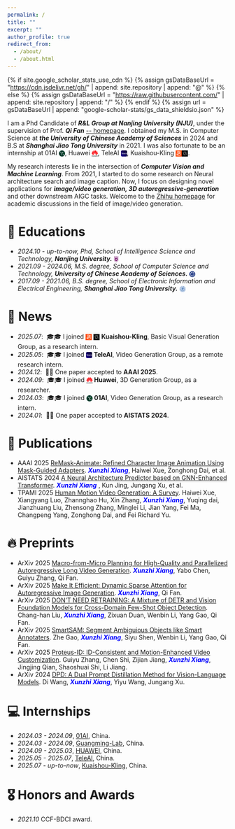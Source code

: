 ```yaml
---
permalink: /
title: ""
excerpt: ""
author_profile: true
redirect_from: 
  - /about/
  - /about.html
---
```


{% if site.google_scholar_stats_use_cdn %}
{% assign gsDataBaseUrl = "https://cdn.jsdelivr.net/gh/" | append: site.repository | append: "@" %}
{% else %}
{% assign gsDataBaseUrl = "https://raw.githubusercontent.com/" | append: site.repository | append: "/" %}
{% endif %}
{% assign url = gsDataBaseUrl | append: "google-scholar-stats/gs_data_shieldsio.json" %}

<span class='anchor' id='about-me'></span>

I am a Phd Candidate of ***R&L Group at Nanjing University (NJU)***, under the supervision of Prof. ***Qi Fan*** [-- homepage](https://fanq15.github.io/). I obtained my M.S. in Computer Science at ***the University of Chinese Academy of Sciences*** in 2024 and B.S at ***Shanghai Jiao Tong University*** in 2021. I was also fortunate to be an internship at 01AI <img src="./images/01AI.png" style="height: 1em; vertical-align: text-bottom; object-fit: contain;">, Huawei <img src="./huawei_icon.png" style="height: 1em; vertical-align: text-bottom; object-fit: contain;">, TeleAI <img src="./teleai_icon.png" style="height: 1em; vertical-align: text-bottom; object-fit: contain;">, Kuaishou-Kling <img src="./Kuaishou_icon.png" style="height: 1em; vertical-align: text-bottom; object-fit: contain;"><img src="./Kling_icon.png" style="height: 1em; vertical-align: text-bottom; object-fit: contain;">.

My research interests lie in the intersection of ***Computer Vision and Machine Learning***. From 2021, I started to do some research on Neural architecture search and image caption. Now, I focus on designing novel applications for ***image/video generation, 3D autoregressive-generation*** and other downstream AIGC tasks. Welcome to the [Zhihu homepage](https://zhuanlan.zhihu.com/p/10593629023) for academic discussions in the field of image/video generation.

# 📖 Educations
- *2024.10 - up-to-now, Phd, School of Intelligence Science and Technology,*  ***Nanjing University.*** <img src="./images/nju_1em.png" style="height: 1em; vertical-align: text-bottom; object-fit: contain;">
- *2021.09 - 2024.06, M.S.  degree, School of Computer Science and Technology,* ***University of Chinese Academy of Sciences.*** <img src="./images/ucas_1em.png" style="height: 1em; vertical-align: text-bottom; object-fit: contain;">
- *2017.09 - 2021.06, B.S.  degree, School of Electronic Information and Electrical Engineering,* ***Shanghai Jiao Tong University.*** <img src="./images/sjtu_1em.png" style="height: 1em; vertical-align: text-bottom; object-fit: contain;">

# 🎉 News
- *2025.07*: &nbsp;🎓🎓 I joined 
  <img src="./Kuaishou_icon.png" style="height: 1em; vertical-align: text-bottom; object-fit: contain;">
  <img src="./Kling_icon.png" style="height: 1em; vertical-align: text-bottom; object-fit: contain;">
  **Kuaishou-Kling**, Basic Visual Generation Group, as a research intern.
- *2025.05*: &nbsp;🎓🎓 I joined
  <img src="./teleai_icon.png" style="height: 1em; vertical-align: text-bottom; object-fit: contain;">
  **TeleAI**, Video Generation Group, as a remote research intern.
- *2024.12*: &nbsp;🎉🎉 One paper accepted to **AAAI 2025**.
- *2024.09*: &nbsp;🎓🎓 I joined
  <img src="./huawei_icon.png" style="height: 1em; vertical-align: text-bottom; object-fit: contain;">
  **Huawei**, 3D Generation Group, as a researcher.
- *2024.03*: &nbsp;🎓🎓 I joined
  <img src="./images/01AI.png" style="height: 1em; vertical-align: text-bottom; object-fit: contain;">
  **01AI**, Video Generation Group, as a research intern.
- *2024.01*: &nbsp;🎉🎉 One paper accepted to **AISTATS 2024**.

# 📝 Publications 
- <span class="paperidx">AAAI 2025</span> [ReMask-Animate: Refined Character Image Animation Using Mask-Guided Adapters](https://ojs.aaai.org/index.php/AAAI/article/view/32932). <font color=blue><strong><em>Xunzhi Xiang</em></strong></font>, Haiwei Xue, Zonghong Dai, et al. 
- <span class="paperidx">AISTATS 2024</span> [A Neural Architecture Predictor based on GNN-Enhanced Transformer](https://proceedings.mlr.press/v238/xiang24a.html). <font color=blue><strong><em>Xunzhi Xiang</em></strong></font>
, Kun Jing, Jungang Xu, et al.
- <span class="paperidx">TPAMI 2025</span> [Human Motion Video Generation: A Survey](https://xbxsxp9.github.io/). Haiwei Xue, Xiangyang Luo, Zhannghao Hu, Xin Zhang, <font color=blue><strong><em>Xunzhi Xiang</em></strong></font>, Yuqing dai, Jianzhuang Liu, Zhensong Zhang, Minglei Li, Jian Yang, Fei Ma, Changpeng Yang, Zonghong Dai, and Fei Richard Yu.
  
# 🔥 Preprints 
- <span class="paperidx">ArXiv 2025</span> [Macro-from-Micro Planning for High-Quality and Parallelized Autoregressive Long Video Generation](https://nju-xunzhixiang.github.io/Anchor-Forcing-Page/). <font color=blue><strong><em>Xunzhi Xiang</em></strong></font>, Yabo Chen, Guiyu Zhang, Qi Fan.
- <span class="paperidx">ArXiv 2025</span> [Make It Efficient: Dynamic Sparse Attention for Autoregressive Image Generation](https://arxiv.org/abs/2506.18226). <font color=blue><strong><em>Xunzhi Xiang</em></strong></font>, Qi Fan.
- <span class="paperidx">ArXiv 2025</span> [DON’T NEED RETRAINING: A Mixture of DETR and Vision Foundation Models for Cross-Domain Few-Shot Object Detection](https://xbxsxp9.github.io/). Chang-han Liu, <font color=blue><strong><em>Xunzhi Xiang</em></strong></font>, Zixuan Duan, Wenbin Li, Yang Gao, Qi Fan.
- <span class="paperidx">ArXiv 2025</span> [SmartSAM: Segment Ambiguious Objects like Smart Annotaters](https://xbxsxp9.github.io/). Zhe Gao, <font color=blue><strong><em>Xunzhi Xiang</em></strong></font>, Siyu Shen, Wenbin Li, Yang Gao, Qi Fan.
- <span class="paperidx">ArXiv 2025</span> [Proteus-ID: ID-Consistent and Motion-Enhanced Video Customization](https://arxiv.org/abs/2506.23729). Guiyu Zhang, Chen Shi, Zijian Jiang, <font color=blue><strong><em>Xunzhi Xiang</em></strong></font>, Jingjing Qian, Shaoshuai Shi, Li Jiang.
- <span class="paperidx">ArXiv 2024</span> [DPD: A Dual Prompt Distillation Method for Vision-Language Models](https://xbxsxp9.github.io/). Di Wang, <font color=blue><strong><em>Xunzhi Xiang</em></strong></font>, Yiyu Wang, Jungang Xu.

# 💻 Internships
- *2024.03 - 2024.09*, [01AI](https://www.lingyiwanwu.com/), China.
- *2024.03 - 2024.09*, [Guangming-Lab](https://www.gml.ac.cn/), China.
- *2024.09 - 2025.03*, [HUAWEI](https://www.huawei.com/cn/), China.
- *2025.05 - 2025.07*, [TeleAI](https://www.teleai.com/), China.
- *2025.07 - up-to-now*, [Kuaishou-Kling](https://app.klingai.com/cn/), China.

# 🎖 Honors and Awards
- *2021.10* CCF-BDCI award. 

